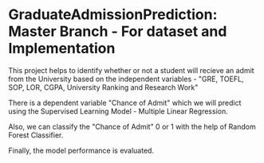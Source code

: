 # GraduateAdmissionPrediction: Master Branch - For dataset and Implementation

This project helps to identify whether or not a student will recieve an admit from the University based on the independent variables - "GRE, TOEFL, SOP, LOR, CGPA, University Ranking and Research Work"

There is a dependent variable "Chance of Admit" which we will predict using the Supervised Learning Model - Multiple Linear Regression.

Also, we can classify the "Chance of Admit" 0 or 1 with the help of Random Forest Classifier.

Finally, the model performance is evaluated.
